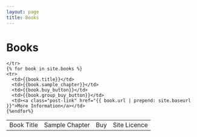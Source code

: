 ```yaml
---
layout: page
title: Books
---
```



<div class="home">

  <h1 class="page-heading">Books</h1>

  <table class="rwd-table">
    <tr>
      <td>Book Title</td>
      <td>Sample Chapter</td>
      <td>Buy</td>
      <td>Site Licence</td>

    </tr>
    {% for book in site.books %}
    <tr>
      <td>{{book.title}}</td>
      <td>{{book.sample_chapter}}</td>	
      <td>{{book.buy_button}}</td>
      <td>{{book.group_buy_button}}</td>	
      <td><a class="post-link" href="{{ book.url | prepend: site.baseurl }}">More Information</a></td>
    {%endfor%}
  </table>  


</div>
